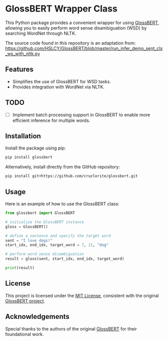 # GlossBERT Wrapper Class

This Python package provides a convenient wrapper for using [GlossBERT](https://github.com/HSLCY/GlossBERT/tree/master), allowing you to easily perform word sense disambiguation (WSD) by searching WordNet through NLTK.

The source code found in this repository is an adaptation from: https://github.com/HSLCY/GlossBERT/blob/master/run_infer_demo_sent_cls_ws_with_nltk.py

## Features

- Simplifies the use of GlossBERT for WSD tasks.
- Provides integration with WordNet via NLTK.

## TODO

- [ ] Implement batch processing support in GlossBERT to enable more efficient inference for multiple words.

## Installation

Install the package using pip:

```bash
pip install glossbert
```

Alternatively, install directly from the GitHub repository:

```bash
pip install git+https://github.com/cruzlorite/glossbert.git
```

## Usage

Here is an example of how to use the GlossBERT class:

```python
from glossbert import GlossBERT

# initialize the GlossBERT instance
gloss = GlossBERT()

# define a sentence and specify the target word
sent = "I love dogs!"
start_idx, end_idx, target_word = 7, 11, "dog"

# perform word sense disambiguation
result = gloss(sent, start_idx, end_idx, target_word)

print(result)
```

## License

This project is licensed under the [MIT License](https://opensource.org/license/mit), consistent with the original [GlossBERT project](https://github.com/HSLCY/GlossBERT/tree/master).

## Acknowledgements

Special thanks to the authors of the original [GlossBERT](https://github.com/HSLCY/GlossBERT/tree/master) for their foundational work.